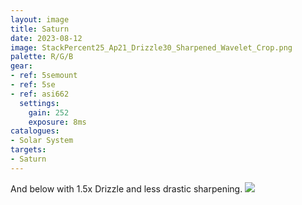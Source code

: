 ```yaml
---
layout: image
title: Saturn
date: 2023-08-12
image: StackPercent25_Ap21_Drizzle30_Sharpened_Wavelet_Crop.png
palette: R/G/B
gear:
- ref: 5semount
- ref: 5se
- ref: asi662
  settings:
    gain: 252
    exposure: 8ms
catalogues:
- Solar System
targets:
- Saturn
---
```

And below with 1.5x Drizzle and less drastic sharpening. 
<img class="preview" src="StackPercent25_Ap11_Drizzle15_Sharpened_RGBAligned.png">